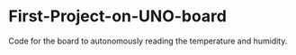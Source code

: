 # First-Project-on-UNO-board
Code for the board to autonomously reading the temperature and humidity. 
